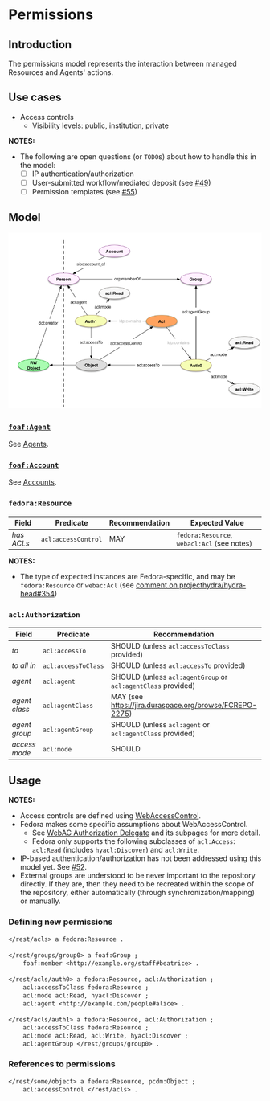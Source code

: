 # Permissions

## Introduction

The permissions model represents the interaction between managed Resources and Agents' actions. 

## Use cases

* Access controls
    * Visibility levels: public, institution, private

**NOTES:**
* The following are open questions (or `TODO`s) about how to handle this in the model:
    * [ ] IP authentication/authorization
    * [ ] User-submitted workflow/mediated deposit (see [#49](https://github.com/hybox/models/issues/49))
    * [ ] Permission templates (see [#55](https://github.com/hybox/models/issues/55))

## Model

![Drawing of model](images/permissions.png)

### [`foaf:Agent`](agents.md)

See [Agents](agents.md). 

### [`foaf:Account`](agents.md#accounts)

See [Accounts](agents.md#accounts). 

### `fedora:Resource`

| Field       | Predicate           | Recommendation | Expected Value                              |
| ----------- | ------------------- | -------------- | ------------------------------------------- |
| *has ACLs*  | `acl:accessControl` | MAY            | `fedora:Resource`, `webacl:Acl` (see notes) |

**NOTES:**

* The type of expected instances are Fedora-specific, and may be `fedora:Resource` or `webac:Acl` (see [comment on projecthydra/hydra-head#354](https://github.com/projecthydra/hydra-head/issues/354#issuecomment-221353696))

### `acl:Authorization`

| Field            |  Predicate               | Recommendation                                                | Expected Value    |
| ---------------- | ------------------------ | ------------------------------------------------------------- | ----------------- |
| *to*             | `acl:accessTo`           | SHOULD (unless `acl:accessToClass` provided)                  | `fedora:Resource` |
| *to all in*      | `acl:accessToClass`      | SHOULD (unless `acl:accessTo` provided)                       | `rdfs:Class`      |
| *agent*          | `acl:agent`              | SHOULD (unless `acl:agentGroup` or `acl:agentClass` provided) | `foaf:Agent`      |
| *agent class*    | `acl:agentClass`         | MAY (see <https://jira.duraspace.org/browse/FCREPO-2275>)     | `rdfs:Class`      |
| *agent group*    | `acl:agentGroup`         | SHOULD (unless `acl:agent` or `acl:agentClass` provided)      | `foaf:Group`      |
| *access mode*    | `acl:mode`               | SHOULD                                                        | `acl:Access`      |

## Usage

**NOTES:** 
* Access controls are defined using [WebAccessControl](https://www.w3.org/wiki/WebAccessControl).
* Fedora makes some specific assumptions about WebAccessControl.
    * See [WebAC Authorization Delegate](https://wiki.duraspace.org/display/FEDORA4x/WebAC+Authorization+Delegate) and its subpages for more detail.
    * Fedora only supports the following subclasses of `acl:Access`: `acl:Read` (includes `hyacl:Discover`) and `acl:Write`.
* IP-based authentication/authorization has not been addressed using this model yet. See [#52](https://github.com/hybox/models/issues/52).
* External groups are understood to be never important to the repository directly. If they are, then they need to be recreated within the scope of the repository, either automatically (through synchronization/mapping) or manually.

### Defining new permissions 

```turtle
</rest/acls> a fedora:Resource .

</rest/groups/group0> a foaf:Group ;
    foaf:member <http://example.org/staff#beatrice> .

</rest/acls/auth0> a fedora:Resource, acl:Authorization ;
    acl:accessToClass fedora:Resource ;
    acl:mode acl:Read, hyacl:Discover ;
    acl:agent <http://example.com/people#alice> .

</rest/acls/auth1> a fedora:Resource, acl:Authorization ;
    acl:accessToClass fedora:Resource ;
    acl:mode acl:Read, acl:Write, hyacl:Discover ;
    acl:agentGroup </rest/groups/group0> .
```

### References to permissions

```turtle
</rest/some/object> a fedora:Resource, pcdm:Object ;
    acl:accessControl </rest/acls> .
```